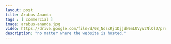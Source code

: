 ```yaml
---
layout: post
title: Arabus Ananda
tags : [ commercial ]
image: arabus-ananda.jpg
video: https://drive.google.com/file/d/0B_NdsxRj1Djjdk9mLUVyV2NlQlU/preview
description: "no matter where the website is hosted."
---
```

